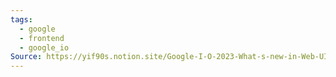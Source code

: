 ```yaml
---
tags:
  - google
  - frontend
  - google_io
Source: https://yif90s.notion.site/Google-I-O-2023-What-s-new-in-Web-UI-CSS-5d202d3dc27c438bb8e67952d82f0817?pvs=74
---
```

